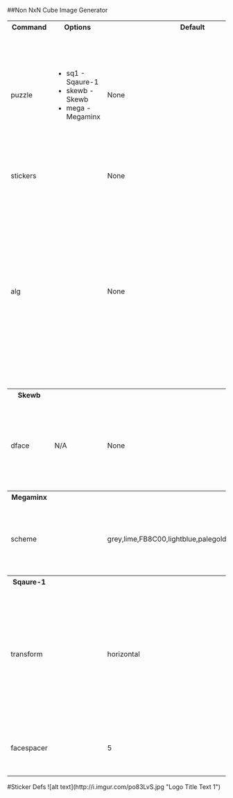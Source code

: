 ##Non NxN Cube Image Generator
<table>
    <tbody>
        <tr>
            <th>Command</th>
            <th>Options</th>
            <th>Default</th>
            <th>Comment</th>
        </tr>
        <tr>
            <td>puzzle</td>
            <td>
                <ul>
                    <li>sq1 - Sqaure-1</li>
                    <li>skewb - Skewb</li>
                    <li>mega - Megaminx</li>
                </ul>
            </td>
            <td>None</td>
            <td width="40%"> Determines puzzle image to be generated, if this command does not exist or contain a valid value, no image will be generated. </td>
        </tr>
        <tr>
            <td>stickers</td>
            <td> </td>
            <td>None</td>
            <td width="40%"> Defines each sticker manually. </td>
        </tr>
        <tr>
            <td>alg</td>
            <td> </td>
            <td>None</td>
            <td width="40%"> Preforms the provided alg on a solved puzzle and outputs resulting state. will override case, but will not override any specifics definitions to stickers. Currently not applicable to megaminx. </td>
        </tr>
        <tr>
            <th>Skewb</th>
            <th></th>
            <th></th>
            <th></th>
        </tr>
        <tr>
            <td>dface</td>
            <td>N/A</td>
            <td>None</td>
            <td width="40%"> If command is present the bottom face of the skewb will be displated, value does not matter.  </td>
        </tr>
        <tr>
            <th>Megaminx</th>
            <th></th>
            <th></th>
            <th></th>
        </tr>
        <tr>
            <td>scheme</td>
            <td></td>
            <td>grey,lime,FB8C00,lightblue,palegoldenrod,deeppink</td>
            <td width="40%"> Changes color scheme,  html colors seperated by commas. in the order  </td>
        </tr>
         <tr>
            <th>Sqaure-1</th>
            <th></th>
            <th></th>
            <th></th>
        </tr>
        <tr>
            <td>transform</td>
            <td></td>
            <td>horizontal</td>
            <td width="40%"> Determines the placement of the down face, horizontal places the down face to the right of the up face, vertical places the down face below.  </td>
        </tr><tr>
            <td>facespacer</td>
            <td></td>
            <td>5</td>
            <td width="40%"> Add blank space between the faces. Deafult is 5 / 100.</td>
        </tr></tbody>
</table>
#Sticker Defs
![alt text](http://i.imgur.com/po83LvS.jpg "Logo Title Text 1")

